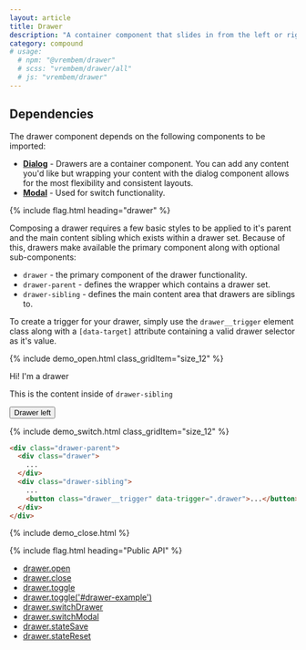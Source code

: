 ```yaml
---
layout: article
title: Drawer
description: "A container component that slides in from the left or right. It typically contains menus, search or other content for your app."
category: compound
# usage:
  # npm: "@vrembem/drawer"
  # scss: "vrembem/drawer/all"
  # js: "vrembem/drawer"
---
```


<div class="notice notice_type_caution size_8_lg">
  <h2 class="notice__title">Dependencies</h2>
  <div class="type">
    <p>The drawer component depends on the following components to be imported:</p>
    <ul>
      <li>
        <a href="/components/dialog"><strong>Dialog</strong></a> - Drawers are a container component. You can add any content you'd like but wrapping your content with the dialog component allows for the most flexibility and consistent layouts.
      </li>
      <li>
        <a href="/components/modal"><strong>Modal</strong></a> - Used for switch functionality.
      </li>
    </ul>
  </div>
</div>

{% include flag.html heading="drawer" %}

<div class="type size_8_lg" markdown="1">
Composing a drawer requires a few basic styles to be applied to it's parent and the main content sibling which exists within a drawer set. Because of this, drawers make available the primary component along with optional sub-components:

* `drawer` - the primary component of the drawer functionality.
* `drawer-parent` - defines the wrapper which contains a drawer set.
* `drawer-sibling` - defines the main content area that drawers are siblings to.

To create a trigger for your drawer, simply use the `drawer__trigger` element class along with a `[data-target]` attribute containing a valid drawer selector as it's value.
</div>

{% include demo_open.html class_gridItem="size_12" %}

<div class="drawer-parent">

  <aside class="drawer drawer-demo-left">
    <div class="drawer__dialog dialog">
      <div class="dialog__body">
        <p>Hi! I'm a drawer</p>
      </div>
    </div>
  </aside>

  <div class="drawer-sibling box box_bordered type">
    <p>This is the content inside of <code>drawer-sibling</code></p>
    <div class="button-group">
      <button class="button button_color_primary drawer__trigger" data-target=".drawer-demo-left">
        Drawer left
      </button>
    </div>
  </div>

</div>

{% include demo_switch.html class_gridItem="size_12" %}

```html
<div class="drawer-parent">
  <div class="drawer">
    ...
  </div>
  <div class="drawer-sibling">
    ...
    <button class="drawer__trigger" data-trigger=".drawer">...</button>
  </div>
</div>
```

{% include demo_close.html %}

{% include flag.html heading="Public API" %}

<div class="type">
  <ul>
    <li>
      <a href="#" class="drawer--open">
        drawer.open
      </a>
    </li>
    <li>
      <a href="#" class="drawer--close">
        drawer.close
      </a>
    </li>
    <li>
      <a href="#" class="drawer--toggle">
        drawer.toggle
      </a>
    </li>
    <li>
      <a href="#" class="drawer--toggle-example">
        drawer.toggle('#drawer-example')
      </a>
    </li>
    <li>
      <a href="#" class="drawer--switch-drawer">
        drawer.switchDrawer
      </a>
    </li>
    <li>
      <a href="#" class="drawer--switch-modal">
        drawer.switchModal
      </a>
    </li>
    <li>
      <a href="#" class="drawer--save">
        drawer.stateSave
      </a>
    </li>
    <li>
      <a href="#" class="drawer--reset">
        drawer.stateReset
      </a>
    </li>
  </ul>
</div>
